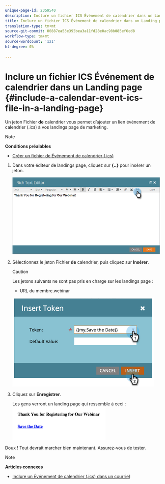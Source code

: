 ```yaml
---
unique-page-id: 2359540
description: Inclure un fichier ICS Événement de calendrier dans un Landing page - Docs marketing - Documentation du produit
title: Inclure un fichier ICS Événement de calendrier dans un Landing page
translation-type: tm+mt
source-git-commit: 00887ea53e395bea3a11fd28e0ac98b085ef6ed8
workflow-type: tm+mt
source-wordcount: '121'
ht-degree: 0%

---
```



# Inclure un fichier ICS Événement de calendrier dans un Landing page {#include-a-calendar-event-ics-file-in-a-landing-page}

Un jeton Fichier **de** calendrier vous permet d’ajouter un lien événement de calendrier (.ics) à vos landings page de marketing.

>[!NOTE]
>
>**Conditions préalables**
>
>* [Créer un fichier de Événement de calendrier (.ics)](../../../../product-docs/email-marketing/general/functions-in-the-editor/create-a-calendar-event-ics-file.md)

>



1. Dans votre éditeur de landings page, cliquez sur **{..}** pour insérer un jeton.

   ![](assets/image2015-7-8-17-3a51-3a29.png)

1. Sélectionnez le jeton Fichier **de** calendrier, puis cliquez sur **Insérer**.

   >[!CAUTION]
   >
   >Les jetons suivants ne sont pas pris en charge sur les landings page :
   >
   >    
   >    
   >    * URL du membre.webinar


   ![](assets/image2015-1-6-16-3a31-3a28.png)

1. Cliquez sur **Enregistrer**.

   Les gens verront un landing page qui ressemble à ceci :   ![](assets/image2015-1-6-16-3a42-3a51.png)

Doux ! Tout devrait marcher bien maintenant. Assurez-vous de tester.

>[!NOTE]
>
>**Articles connexes**
>
>* [Inclure un Événement de calendrier (.ics) dans un courriel](../../../../product-docs/email-marketing/general/functions-in-the-editor/include-a-calendar-event-ics-in-an-email.md)

>



